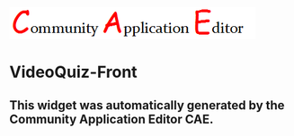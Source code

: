 ![CAE](https://github.com/CAE-Mario/frontendComponent-VideoQuiz-Front/blob/gh-pages/img/logo.png)  

VideoQuiz-Front
===================


This widget was automatically generated by the Community Application Editor CAE.  
---------------
